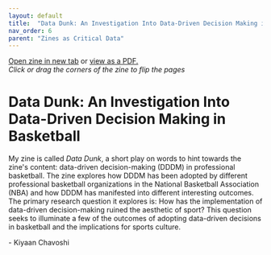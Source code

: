 ```yaml
---
layout: default
title:  "Data Dunk: An Investigation Into Data-Driven Decision Making in Basketball"
nav_order: 6
parent: "Zines as Critical Data"
---
```


<div class="container">
<div class="flipbook" style="z-index: 7">
<div class="sheet" style="background-image:url(../assets/img/zines/data_dunk/page1.png); background-size: 100% 100%;"></div>
<div class="sheet" style="background-image:url(../assets/img/zines/data_dunk/page2.png); background-size: 100% 100%;"></div>
<div class="sheet" style="background-image:url(../assets/img/zines/data_dunk/page3.png); background-size: 100% 100%;"></div>
<div class="sheet" style="background-image:url(../assets/img/zines/data_dunk/page4.png); background-size: 100% 100%;"></div>
<div class="sheet" style="background-image:url(../assets/img/zines/data_dunk/page5.png); background-size: 100% 100%;"></div>
<div class="sheet" style="background-image:url(../assets/img/zines/data_dunk/page6.png); background-size: 100% 100%;"></div>
<div class="sheet" style="background-image:url(../assets/img/zines/data_dunk/page7.png); background-size: 100% 100%;"></div>
<div class="sheet" style="background-image:url(../assets/img/zines/data_dunk/page8.png); background-size: 100% 100%;"></div>
<div class="sheet" style="background-image:url(../assets/img/zines/data_dunk/page9.png); background-size: 100% 100%;"></div>
<div class="sheet" style="background-image:url(../assets/img/zines/data_dunk/page10.png); background-size: 100% 100%;"></div>
<div class="sheet" style="background-image:url(../assets/img/zines/data_dunk/page11.png); background-size: 100% 100%;"></div>
<div class="sheet" style="background-image:url(../assets/img/zines/data_dunk/page12.png); background-size: 100% 100%;"></div>
<div class="sheet" style="background-image:url(../assets/img/zines/data_dunk/page13.png); background-size: 100% 100%;"></div>
<div class="sheet" style="background-image:url(../assets/img/zines/data_dunk/page14.png); background-size: 100% 100%;"></div>
<div class="sheet" style="background-image:url(../assets/img/zines/data_dunk/page15.png); background-size: 100% 100%;"></div>
<div class="sheet" style="background-image:url(../assets/img/zines/data_dunk/page16.png); background-size: 100% 100%;"></div>
</div>
</div>

<a href="data-dunk-zine" target="_blank">Open zine in new tab</a> or <a href="../assets/docs/Data_Dunk.pdf" target="_blank">view as a PDF.</a>  
*Click or drag the corners of the zine to flip the pages*

# Data Dunk: An Investigation Into Data-Driven Decision Making in Basketball

My zine is called *Data Dunk*, a short play on words to hint towards the zine's content: data-driven decision-making (DDDM) in professional basketball. The zine explores how DDDM has been adopted by different professional basketball organizations in the National Basketball Association (NBA) and how DDDM has manifested into different interesting outcomes. The primary research question it explores is: How has the implementation of data-driven decision-making ruined the aesthetic of sport? This question seeks to illuminate a few of the outcomes of adopting data-driven decisions in basketball and the implications for sports culture.  

\- Kiyaan Chavoshi 

 















<script type="text/javascript" src="../turnjs4/extras/jquery.min.1.7.js"></script>
<script type="text/javascript" src="../turnjs4/extras/modernizr.2.5.3.min.js"></script>



<script type="text/javascript">

function loadApp() {
	$('.flipbook').turn({
			width: $('.container').width() ,
			height: $('.container').width()/2*1.41452991,
			elevation: 0,
			gradients: true,
			autoCenter: true
	});
}

yepnope({
	test : Modernizr.csstransforms,
	yep: ['../turnjs4/lib/turn.js'],
	nope: ['../turnjs4/lib/turn.html4.min.js'],
	both: ['../turnjs4/flipbook.css'],
	complete: loadApp
});

$( window ).on( "resize", function() {
  $('.flipbook').turn('size', $('.container').width(), $('.container').width()/2*1.41452991)
} );

</script>

